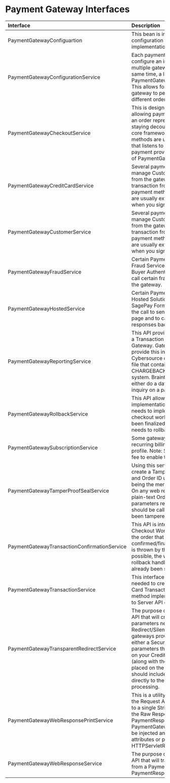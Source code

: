 # Payment Gateway Interfaces

| Interface | Description |
| :----------- | :---------- |
| PaymentGatewayConfiguartion | This bean is intended to define the specific configuration parameters that this gateway implementation currently supports. |
| PaymentGatewayConfigurationService | Each payment gateway module should configure an instance of this. In order for multiple gateways to exist in the system at the same time, a list of these is managed via the PaymentGatewayConfigurationServiceProvider. This allows for proper delegation to the right gateway to perform operations against via different order payments on an order. |
| PaymentGatewayCheckoutService | This is designed as a generic contract for allowing payment modules to add payments to an order represented in Broadleaf while still staying decoupled from any of the Broadleaf core framework concepts. These service methods are usually invoked from the controller that listens to the endpoint hit by the external payment provider (which should be a subclass of PaymentGatewayAbstractController).|
| PaymentGatewayCreditCardService | Several payment gateways allow you to manage Customer and Credit Card Information from the gateway allowing you to create a transaction from the tokenized customer or payment method at a later date. Note: These are usually extra features you need to pay for when you sign up with the Gateway |
| PaymentGatewayCustomerService | Several payment gateways allow you to manage Customer and Credit Card Information from the gateway allowing you to create a transaction from the tokenized customer or payment method at a later date. Note: These are usually extra features you need to pay for when you sign up with the Gateway |
| PaymentGatewayFraudService | Certain Payment Integrations allow you to use Fraud Services like Address Verification and Buyer Authentication. This API allows you to call certain fraud prevention APIs exposed from the gateway. |
| PaymentGatewayHostedService |  Certain Payment Integrations allow you to use a Hosted Solution, such as PayPal Express and SagePay Form. This API allows you to create the call to send a user to the Gateway's Hosted page and to capture and record transaction responses back from them.|
| PaymentGatewayReportingService | This API provides the ability to get the status of a Transaction after it has been submitted to the Gateway. Gateways have different ways to provide this information. For example, Cybersource can provide a nightly feed or FTP file that contain details of what was SETTLED, CHARGEBACK, etc... to be reconciled in your system. Braintree and Paypal have API hooks to either do a date based query or an individual inquiry on a particular transaction.  |
| PaymentGatewayRollbackService | This API allows each module to provide its own implementation for rollback. Each module needs to implement this if for some reason the checkout workflow fails after payments have been finalized and the submitted transaction needs to rollback. |
| PaymentGatewaySubscriptionService | Some gateways allow you to create a form of recurring billing by creating a subscription profile. Note: Some Gateways charge an extra fee to enable this feature |
| PaymentGatewayTamperProofSealService | Using this service allows the implementor to create a Tamper Proof Seal of the Customer and Order ID using a secret key (one option being the merchant secret key of the gateway). On any web response from a gateway that has plain-text Order ID and Customer ID parameters returned, the verifySeal() method should be called to check if the values have been tampered with. |
| PaymentGatewayTransactionConfirmationService | This API is intended to be called by the Checkout Workflow to confirm all Payments on the order that have not yet been confirmed/finalized. In the case where an error is thrown by the gateway and confirming is not possible, the workflow should invoke the rollback handlers on any Payments that have already been successfully confirmed. |
| PaymentGatewayTransactionService | This interface provides the basic functions needed to create the normal BILLABLE Credit Card Transactions. The intention of these method implementations are to make a Server to Server API call. |
| PaymentGatewayTransparentRedirectService | The purpose of this interface is to provide an API that will create any gateway specific parameters needed for a Transparent Redirect/Silent Order Post etc... Some payment gateways provide this ability and will generate either a Secure Token or some hashed parameters that will be placed as hidden fields on your Credit Card form. These parameters (along with the Credit Card information) will be placed on the ResponseDTO and your HTML should include these fields to be POSTed directly to the implementing gateway for processing. |
| PaymentGatewayWebResponsePrintService | This is a utility service that aids in translating the Request Attribute and Request Parameters to a single String. This is useful when setting the Raw Response fields on a PaymentResponseDTO. Primarily used in the PaymentGatewayWebResponseService but can be injected anywhere you need to get the attributes or paraeters from an HTTPServletRequest as a String. |
| PaymentGatewayWebResponseService | The purpose of this interface is to provide an API that will translate a web response returned from a Payment Gateway into a PaymentResponseDTO |

